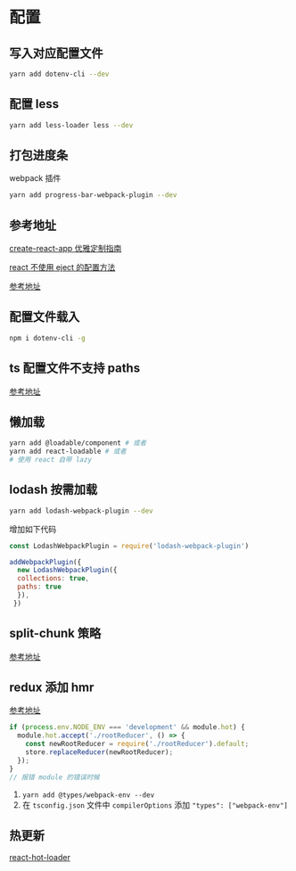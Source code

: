 # 配置

## 写入对应配置文件

```bash
yarn add dotenv-cli --dev
```

## 配置 less

```bash
yarn add less-loader less --dev
```

## 打包进度条

webpack 插件

```bash
yarn add progress-bar-webpack-plugin --dev
```

## 参考地址

[create-react-app 优雅定制指南](https://zhuanlan.zhihu.com/p/96103181)

[react 不使用 eject 的配置方法](https://blog.csdn.net/qq_21567385/article/details/108383083)

[参考地址](https://www.mk2048.com/blog/blog_hjjjihhhakhib.html)

## 配置文件载入

```bash
npm i dotenv-cli -g
```

## ts 配置文件不支持 paths

[参考地址](https://www.yuque.com/tuanchang-d1rgt/xiycpz/fy5az7?language=en-us)

## 懒加载

```bash
yarn add @loadable/component # 或者
yarn add react-loadable # 或者
# 使用 react 自带 lazy
```

## lodash 按需加载

```bash
yarn add lodash-webpack-plugin --dev
```

增加如下代码

```js
const LodashWebpackPlugin = require('lodash-webpack-plugin')

addWebpackPlugin({
  new LodashWebpackPlugin({
  collections: true,
  paths: true
  }),
 })
```

## split-chunk 策略

[参考地址](https://juejin.cn/post/6844903993647316999#heading-11)

## redux 添加 hmr

[参考地址](https://redux-toolkit.js.org/tutorials/advanced-tutorial#store-setup-and-hmr)

```js
if (process.env.NODE_ENV === 'development' && module.hot) {
  module.hot.accept('./rootReducer', () => {
    const newRootReducer = require('./rootReducer').default;
    store.replaceReducer(newRootReducer);
  });
}
// 报错 module 的错误时候
```

1. `yarn add @types/webpack-env --dev`
2. 在 `tsconfig.json` 文件中 `compilerOptions` 添加 `"types": ["webpack-env"]`

## 热更新

[react-hot-loader](https://juejin.cn/post/6844904016581754888#heading-12)
